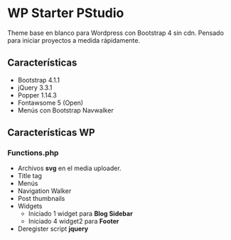 # WP Starter PStudio
Theme base en blanco para Wordpress con Bootstrap 4 sin cdn. Pensado para iniciar proyectos a medida rápidamente.

## Características
* Bootstrap 4.1.1
* jQuery 3.3.1
* Popper 1.14.3
* Fontawsome 5 (Open)
* Menús con Bootstrap Navwalker


## Características WP

### Functions.php
* Archivos **svg** en el media uploader.
* Title tag
* Menús
* Navigation Walker
* Post thumbnails
* Widgets
  * Iniciado 1 widget para **Blog Sidebar**
  * Iniciado 4 widget2 para **Footer**
* Deregister script **jquery**

